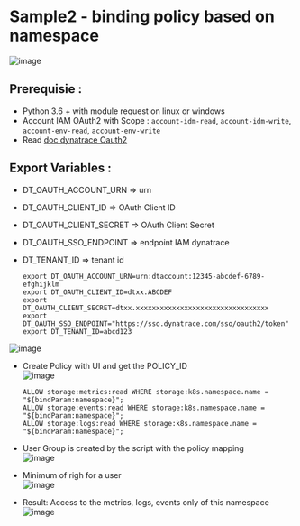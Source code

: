 # Sample2 - binding policy based on namespace
![image](https://github.com/JLLormeau/IAM/assets/40337213/a173a7a4-f5fe-4d88-9308-a4b9635704fa)

## Prerequisie :
- Python 3.6 + with module request on linux or windows
- Account IAM OAuth2 with Scope : `account-idm-read`, `account-idm-write`, `account-env-read`, `account-env-write`
- Read [doc dynatrace Oauth2](https://docs.dynatrace.com/docs/dynatrace-api/basics/dynatrace-api-authentication/account-api-authentication)

## Export Variables :
- DT_OAUTH_ACCOUNT_URN => urn 
- DT_OAUTH_CLIENT_ID => OAuth Client ID
- DT_OAUTH_CLIENT_SECRET => OAuth Client Secret
- DT_OAUTH_SSO_ENDPOINT => endpoint IAM dynatrace
- DT_TENANT_ID => tenant id  

      export DT_OAUTH_ACCOUNT_URN=urn:dtaccount:12345-abcdef-6789-efghijklm
      export DT_OAUTH_CLIENT_ID=dtxx.ABCDEF
      export DT_OAUTH_CLIENT_SECRET=dtxx.xxxxxxxxxxxxxxxxxxxxxxxxxxxxxxxxx
      export DT_OAUTH_SSO_ENDPOINT="https://sso.dynatrace.com/sso/oauth2/token"
      export DT_TENANT_ID=abcd123
  
![image](https://github.com/JLLormeau/IAM/assets/40337213/b4dc82c6-e01f-47ca-b8d9-f0023eddcb17)

- Create Policy with UI and get the POLICY_ID  
![image](https://github.com/JLLormeau/IAM/assets/40337213/9fcb1758-1ed7-4a15-921a-7169e242392f)

      ALLOW storage:metrics:read WHERE storage:k8s.namespace.name = "${bindParam:namespace}"; 
      ALLOW storage:events:read WHERE storage:k8s.namespace.name = "${bindParam:namespace}"; 
      ALLOW storage:logs:read WHERE storage:k8s.namespace.name = "${bindParam:namespace}";

- User Group is created by the script with the policy mapping  
![image](https://github.com/JLLormeau/IAM/assets/40337213/d29b66e1-92a9-44ed-a56b-b2a5e0e146a0)

- Minimum of righ for a user  
![image](https://github.com/JLLormeau/IAM/assets/40337213/f11a3d2c-25dc-4d79-a435-c925441b36b2)

- Result: Access to the metrics, logs, events only of this namespace 
![image](https://github.com/JLLormeau/IAM/assets/40337213/0ad1c2ec-c9db-49ed-b55f-cac097618ef7)
